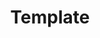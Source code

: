 ---
# Feel free to add content and custom Front Matter to this file.
# To modify the layout, see https://jekyllrb.com/docs/themes/#overriding-theme-defaults

title: "Template"
excerpt: >
  This is a template file for devlog and SHOULD NOT BE PUBLISHED.
published: true
    
---